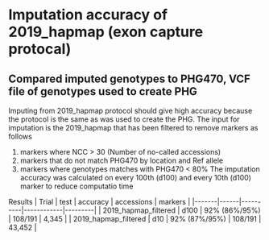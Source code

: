 # Imputation accuracy of 2019_hapmap (exon capture protocal)

## Compared imputed genotypes to PHG470, VCF file of genotypes used to create PHG

Imputing from 2019_hapmap protocol should give high accuracy because the protocol is the same as was used to create the PHG. The input for imputation is the 2019_hapmap that has been filtered to remove markers as follows
1. markers where NCC > 30 (Number of no-called accessions)
2. markers that do not match PHG470 by location and Ref allele
3. markers where genotypes matches with  PHG470 < 80%
The imputation accuracy was calculated on every 100th (d100) and every 10th (d100) marker to reduce computatio time

Results
| Trial | test | accuracy | accessions | markers |
|-------|------|----------|------------|---------|
| 2019_hapmap_filtered  | d100 | 92% (86%/95%) | 108/191 | 4,345 |
| 2019_hapmap_filtered  | d10  | 92% (87%/95%) | 108/191 | 43,452 |

